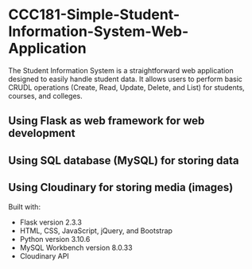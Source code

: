 # CCC181-Simple-Student-Information-System-Web-Application

The Student Information System is a straightforward web application designed to easily handle student data. It allows users to perform basic CRUDL operations (Create, Read, Update, Delete, and List) for students, courses, and colleges.

## Using Flask as web framework for web development
## Using SQL database (MySQL) for storing data
## Using Cloudinary for storing media (images)

Built with:

- Flask version 2.3.3
- HTML, CSS, JavaScript, jQuery, and Bootstrap
- Python version 3.10.6
- MySQL Workbench version 8.0.33
- Cloudinary API
